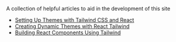 A collection of helpful articles to aid in the development of this site

- [Setting Up Themes with Tailwind CSS and React](https://www.skies.dev/tailwind-themes)
- [Creating Dynamic Themes with React Tailwind](https://dev.to/ohitslaurence/creating-dynamic-themes-with-react-tailwindcss-59cl)
- [Building React Components Using Tailwind](https://tilomitra.com/building-react-components-using-tailwind/)
